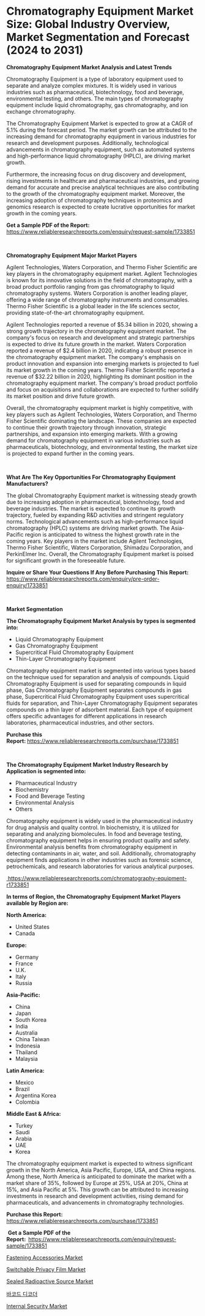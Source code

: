 <p><h1>Chromatography Equipment Market Size: Global Industry Overview, Market Segmentation and Forecast (2024 to 2031)</h1></p><p><strong>Chromatography Equipment Market Analysis and Latest Trends</strong></p>
<p><p>Chromatography Equipment is a type of laboratory equipment used to separate and analyze complex mixtures. It is widely used in various industries such as pharmaceutical, biotechnology, food and beverage, environmental testing, and others. The main types of chromatography equipment include liquid chromatography, gas chromatography, and ion exchange chromatography.</p><p>The Chromatography Equipment Market is expected to grow at a CAGR of 5.1% during the forecast period. The market growth can be attributed to the increasing demand for chromatography equipment in various industries for research and development purposes. Additionally, technological advancements in chromatography equipment, such as automated systems and high-performance liquid chromatography (HPLC), are driving market growth.</p><p>Furthermore, the increasing focus on drug discovery and development, rising investments in healthcare and pharmaceutical industries, and growing demand for accurate and precise analytical techniques are also contributing to the growth of the chromatography equipment market. Moreover, the increasing adoption of chromatography techniques in proteomics and genomics research is expected to create lucrative opportunities for market growth in the coming years.</p></p>
<p><strong>Get a Sample PDF of the Report:&nbsp;</strong> <a href="https://www.reliableresearchreports.com/enquiry/request-sample/1733851">https://www.reliableresearchreports.com/enquiry/request-sample/1733851</a></p>
<p>&nbsp;</p>
<p><strong>Chromatography Equipment Major Market Players</strong></p>
<p><p>Agilent Technologies, Waters Corporation, and Thermo Fisher Scientific are key players in the chromatography equipment market. Agilent Technologies is known for its innovative solutions in the field of chromatography, with a broad product portfolio ranging from gas chromatography to liquid chromatography systems. Waters Corporation is another leading player, offering a wide range of chromatography instruments and consumables. Thermo Fisher Scientific is a global leader in the life sciences sector, providing state-of-the-art chromatography equipment.</p><p>Agilent Technologies reported a revenue of $5.34 billion in 2020, showing a strong growth trajectory in the chromatography equipment market. The company's focus on research and development and strategic partnerships is expected to drive its future growth in the market. Waters Corporation reported a revenue of $2.4 billion in 2020, indicating a robust presence in the chromatography equipment market. The company's emphasis on product innovation and expansion into emerging markets is projected to fuel its market growth in the coming years. Thermo Fisher Scientific reported a revenue of $32.22 billion in 2020, highlighting its dominant position in the chromatography equipment market. The company's broad product portfolio and focus on acquisitions and collaborations are expected to further solidify its market position and drive future growth.</p><p>Overall, the chromatography equipment market is highly competitive, with key players such as Agilent Technologies, Waters Corporation, and Thermo Fisher Scientific dominating the landscape. These companies are expected to continue their growth trajectory through innovation, strategic partnerships, and expansion into emerging markets. With a growing demand for chromatography equipment in various industries such as pharmaceuticals, biotechnology, and environmental testing, the market size is projected to expand further in the coming years.</p></p>
<p>&nbsp;</p>
<p><strong>What Are The Key Opportunities For Chromatography Equipment Manufacturers?</strong></p>
<p><p>The global Chromatography Equipment market is witnessing steady growth due to increasing adoption in pharmaceutical, biotechnology, food and beverage industries. The market is expected to continue its growth trajectory, fueled by expanding R&D activities and stringent regulatory norms. Technological advancements such as high-performance liquid chromatography (HPLC) systems are driving market growth. The Asia-Pacific region is anticipated to witness the highest growth rate in the coming years. Key players in the market include Agilent Technologies, Thermo Fisher Scientific, Waters Corporation, Shimadzu Corporation, and PerkinElmer Inc. Overall, the Chromatography Equipment market is poised for significant growth in the foreseeable future.</p></p>
<p><strong>Inquire or Share Your Questions If Any Before Purchasing This Report:</strong> <a href="https://www.reliableresearchreports.com/enquiry/pre-order-enquiry/1733851">https://www.reliableresearchreports.com/enquiry/pre-order-enquiry/1733851</a></p>
<p>&nbsp;</p>
<p><strong>Market Segmentation</strong></p>
<p><strong>The Chromatography Equipment Market Analysis by types is segmented into:</strong></p>
<p><ul><li>Liquid Chromatography Equipment</li><li>Gas Chromatography Equipment</li><li>Supercritical Fluid Chromatography Equipment</li><li>Thin-Layer Chromatography Equipment</li></ul></p>
<p><p>Chromatography equipment market is segmented into various types based on the technique used for separation and analysis of compounds. Liquid Chromatography Equipment is used for separating compounds in liquid phase, Gas Chromatography Equipment separates compounds in gas phase, Supercritical Fluid Chromatography Equipment uses supercritical fluids for separation, and Thin-Layer Chromatography Equipment separates compounds on a thin layer of adsorbent material. Each type of equipment offers specific advantages for different applications in research laboratories, pharmaceutical industries, and other sectors.</p></p>
<p><strong>Purchase this Report:&nbsp;</strong><a href="https://www.reliableresearchreports.com/purchase/1733851">https://www.reliableresearchreports.com/purchase/1733851</a></p>
<p>&nbsp;</p>
<p><strong>The Chromatography Equipment Market Industry Research by Application is segmented into:</strong></p>
<p><ul><li>Pharmaceutical Industry</li><li>Biochemistry</li><li>Food and Beverage Testing</li><li>Environmental Analysis</li><li>Others</li></ul></p>
<p><p>Chromatography equipment is widely used in the pharmaceutical industry for drug analysis and quality control. In biochemistry, it is utilized for separating and analyzing biomolecules. In food and beverage testing, chromatography equipment helps in ensuring product quality and safety. Environmental analysis benefits from chromatography equipment in detecting contaminants in air, water, and soil. Additionally, chromatography equipment finds applications in other industries such as forensic science, petrochemicals, and research laboratories for various analytical purposes.</p></p>
<p><a href="https://www.reliableresearchreports.com/chromatography-equipment-r1733851">&nbsp;https://www.reliableresearchreports.com/chromatography-equipment-r1733851</a></p>
<p><strong>In terms of Region, the Chromatography Equipment Market Players available by Region are:</strong></p>
<p>
    <p> <strong> North America: </strong>
        <ul>
            <li>United States</li>
            <li>Canada</li>
        </ul>
        </p> 
    <p> <strong> Europe: </strong>
        <ul>
            <li>Germany</li>
            <li>France</li>
            <li>U.K.</li>
            <li>Italy</li>
            <li>Russia</li>
        </ul>
        </p> 
    <p> <strong> Asia-Pacific: </strong>
        <ul>
            <li>China</li>
            <li>Japan</li>
            <li>South Korea</li>
            <li>India</li>
            <li>Australia</li>
            <li>China Taiwan</li>
            <li>Indonesia</li>
            <li>Thailand</li>
            <li>Malaysia</li>
        </ul>
        </p> 
    <p> <strong> Latin America: </strong>
        <ul>
            <li>Mexico</li>
            <li>Brazil</li>
            <li>Argentina Korea</li>
            <li>Colombia</li>
        </ul>
        </p> 
    <p> <strong> Middle East & Africa: </strong>
        <ul>
            <li>Turkey</li>
            <li>Saudi</li>
            <li>Arabia</li>
            <li>UAE</li>
            <li>Korea</li>
        </ul>
    </p>
    </p>
<p><p>The chromatography equipment market is expected to witness significant growth in the North America, Asia Pacific, Europe, USA, and China regions. Among these, North America is anticipated to dominate the market with a market share of 35%, followed by Europe at 25%, USA at 20%, China at 15%, and Asia Pacific at 5%. This growth can be attributed to increasing investments in research and development activities, rising demand for pharmaceuticals, and advancements in chromatography technologies.</p></p>
<p><strong>Purchase this Report: </strong><a href="https://www.reliableresearchreports.com/purchase/1733851">https://www.reliableresearchreports.com/purchase/1733851</a></p>
<p>&nbsp;<strong>Get a Sample PDF of the Report:&nbsp;&nbsp;</strong><a href="https://www.reliableresearchreports.com/enquiry/request-sample/1733851">https://www.reliableresearchreports.com/enquiry/request-sample/1733851</a></p>
<p><strong></strong></p>
<p><p><a href="https://github.com/cecuraprangm/Market-Research-Report-List-2/blob/main/fastening-accessories-market.md">Fastening Accessories Market</a></p><p><a href="https://issuu.com/reportprime-2/docs/switchable-privacy-film-market-size-2030.pptx">Switchable Privacy Film Market</a></p><p><a href="https://issuu.com/reportprime-2/docs/sealed-radioactive-source-market-size-2030.pptx">Sealed Radioactive Source Market</a></p><p><a href="https://github.com/TimmyMann6767/Market-Research-Report-List-1/blob/main/199136033009.md">바코드 디코더</a></p><p><a href="https://valiant-lunge-8fe.notion.site/Internal-Security-Market-Size-CAGR-Trends-2024-2030-f1d92d0ffff740ee8f9e81ee7620ae01">Internal Security Market</a></p></p>